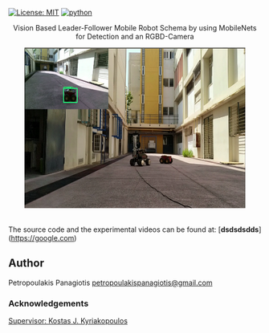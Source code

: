 [![License: MIT](https://img.shields.io/badge/License-MIT-yellow.svg)](https://opensource.org/licenses/MIT)
[![python](https://img.shields.io/badge/python-2.7-blue.svg)](https://www.python.org/downloads/release/python-270/)

<p align="center">
Vision Based Leader-Follower Mobile Robot Schema by using MobileNets for Detection and an RGBD-Camera
</p>
<p align="center">
<img src="experiments.png" width="440px" height="320px"> <br /> <br />
</p>

The source code and the experimental videos can be found at: [**dsdsdsdds**] (https://google.com)

## Author
Petropoulakis Panagiotis petropoulakispanagiotis@gmail.com

### Acknowledgements 
[Supervisor: Kostas J. Kyriakopoulos](http://www.controlsystemslab.gr/kkyria/)
   
